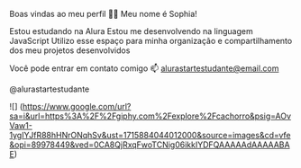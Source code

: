 Boas vindas ao meu perfil 💙💙
Meu nome é Sophia!

Estou estudando na Alura
Estou me desenvolvendo na linguagem JavaScript
Utilizo esse espaço para minha organização e compartilhamento dos meu projetos desenvolvidos

Você pode entrar em contato comigo 📫
alurastartestudante@email.com

@alurastartestudante

![] (https://www.google.com/url?sa=i&url=https%3A%2F%2Fgiphy.com%2Fexplore%2Fcachorro&psig=AOvVaw1-1ygIYJfR88hHNrONqhSv&ust=1715884044012000&source=images&cd=vfe&opi=89978449&ved=0CA8QjRxqFwoTCNig06ikkIYDFQAAAAAdAAAAABAE) 
